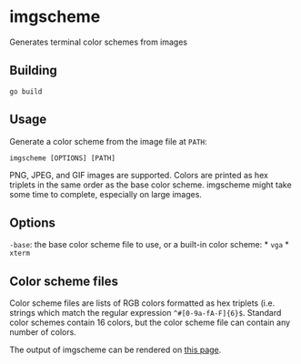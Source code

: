 imgscheme
=========

Generates terminal color schemes from images

Building
--------

    go build

Usage
-----

Generate a color scheme from the image file at `PATH`:

    imgscheme [OPTIONS] [PATH]

PNG, JPEG, and GIF images are supported. Colors are printed as hex triplets in
the same order as the base color scheme. imgscheme might take some time to
complete, especially on large images.

Options
-------

`-base`: the base color scheme file to use, or a built-in color scheme:
    * `vga`
    * `xterm`

Color scheme files
------------------

Color scheme files are lists of RGB colors formatted as hex triplets (i.e.
strings which match the regular expression `^#[0-9a-fA-F]{6}$`. Standard color
schemes contain 16 colors, but the color scheme file can contain any number of
colors.

The output of imgscheme can be rendered on
[this page](https://wwalexander.github.io/imgscheme/).
